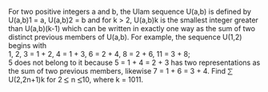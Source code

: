  For two positive integers a and b, the Ulam sequence U(a,b) is defined by U(a,b)1 = a, U(a,b)2 = b and for k > 2,  U(a,b)k is the smallest integer greater than U(a,b)(k-1) which can be written in exactly one way as the sum of two distinct previous members of U(a,b).  For example, the sequence U(1,2) begins with<br />  1, 2, 3 = 1 + 2, 4 = 1 + 3, 6 = 2 + 4, 8 = 2 + 6, 11 = 3 + 8;<br />  5 does not belong to it because 5 = 1 + 4 = 2 + 3 has two representations as the sum of two previous members, likewise 7 = 1 + 6 = 3 + 4.  Find <img src='images/symbol_sum.gif' width='11' height='14' alt='&sum;' border='0' style='vertical-align:middle;' />U(2,2n+1)k for 2 <img src='images/symbol_le.gif' width='10' height='12' alt='&le;' border='0' style='vertical-align:middle;' /> n <img src='images/symbol_le.gif' width='10' height='12' alt='&le;' border='0' style='vertical-align:middle;' />10, where k = 1011.  